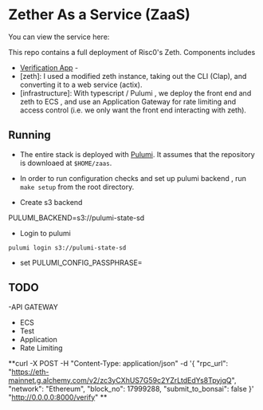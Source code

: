# Zether As a Service (ZaaS)

You can view the service here: 

This repo contains a full deployment of Risc0's Zeth. Components includes


- [Verification App]() - 
- [zeth]: I used a modified zeth instance, taking out the CLI (Clap), and converting it to a web service (actix). 
- [infrastructure]: With typescript / Pulumi , we deploy the front end and zeth to ECS , and use an Application Gateway for rate limiting and access control (i.e. we only want the front end interacting with zeth). 


## Running

- The entire stack is deployed with [Pulumi](). It assumes that the repository is downloaed at `$HOME/zaas`. 
- In order to run configuration checks and set up pulumi backend , run `make setup` from the root directory.



- Create s3 backend 

PULUMI_BACKEND=s3://pulumi-state-sd

- Login to pulumi

```
pulumi login s3://pulumi-state-sd
```

- set PULUMI_CONFIG_PASSPHRASE=<YourPassPhrase> 


## TODO


-API GATEWAY
- ECS
- Test
- Application
- Rate Limiting

**curl -X POST -H "Content-Type: application/json" -d '{
    "rpc_url": "https://eth-mainnet.g.alchemy.com/v2/zc3yCXhUS7G59c2YZrLtdEdYs8TpyjqQ",
    "network": "Ethereum",
    "block_no": 17999288,
    "submit_to_bonsai": false
}' "http://0.0.0.0:8000/verify"
**